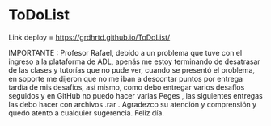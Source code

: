 # ToDoList

Link deploy = https://grdhrtd.github.io/ToDoList/

IMPORTANTE : Profesor Rafael, debido a un problema que tuve con el ingreso a la plataforma de ADL, apenás me estoy terminando de desatrasar de las clases y tutorías que no pude ver, cuando se presentó el problema, en soporte me dijeron que no me iban a descontar puntos por entrega tardía de mis desafíos, así mismo, como debo entregar varios desafíos seguidos y en GitHub no puedo hacer varias Peges , las siguientes entregas las debo hacer con archivos .rar .
Agradezco su atención y comprensión y quedo atento a cualquier sugerencia.
Feliz día.
